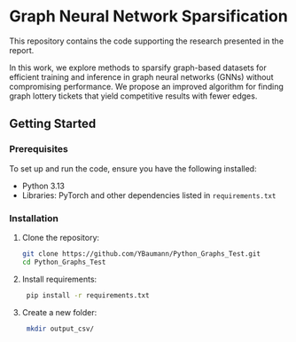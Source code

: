 # Graph Neural Network Sparsification

This repository contains the code supporting the research presented in the report. 

In this work, we explore methods to sparsify graph-based datasets for efficient training and inference in graph neural networks (GNNs) without compromising performance. We propose an improved algorithm for finding graph lottery tickets that yield competitive results with fewer edges.

## Getting Started

### Prerequisites

To set up and run the code, ensure you have the following installed:
- Python 3.13
- Libraries: PyTorch and other dependencies listed in `requirements.txt`

### Installation

1. Clone the repository:
   ```bash
   git clone https://github.com/YBaumann/Python_Graphs_Test.git
   cd Python_Graphs_Test
   ```
2. Install requirements:
   ```bash
    pip install -r requirements.txt
   ```
3. Create a new folder:
   ```bash
    mkdir output_csv/
   ```
   
